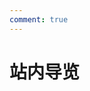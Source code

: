 ```yaml
---
comment: true
---
```

# 站内导览

<DownloadLinkCollector
  title="快速链接"
  bg-image="/assets/smalllogo.png"
  bcolor="orange"
  :newtab="false"
  :downloads="[
    {
      link: '/guide/start-discover',
      text: '开始探索',
    },
    {
      link: '/guide/new',
      text: '更新日志&新功能介绍'
    },
    {
      link: '/guide/link',
      text: '站内导览'
    },
    {
      link: '/resources',
      text: '资源中心'
    },
    {
      link: '/resources/application/single/',
      text: '独立型应用程序-介绍',
    },
    {
      link: '/resources/application/single/map',
      text: '独立型应用程序-概览',
    },
    {
      link: '/resources/application/single/JiYuDiaoDuan',
      text: '❗反极域课堂专栏',
    },
    {
      link: '/resources/application/pack/',
      text: '打包应用程序-介绍',
    },
    {
      link: '/resources/application/pack/map',
      text: '打包应用程序-概览',
    },
    {
      link: '/resources/application/pack/ldmnq',
      text: '雷电模拟器 ⚡',
    },
    {
      link: '/resources//eggy-party',
      text: '蛋仔派对',
    },
    {
      link: '/resources/application/pack/minecraft',
      text: 'Minecraft',
    },
    {
      link: '/resources/website/',
      text: '网站-介绍',
    },
    {
      link: '/resources/website/map',
      text: '网站-概览',
    },
    {
      link: '/resources/website/mc-js',
      text: 'MC.js',
    },
    {
      link: '/resources/website/yschou',
      text: '原神抽卡模拟器',
    },
    {
      link: '/resources/website/WG-WebGame',
      text: 'WG-WebGame',
    },
    {
      link: '/resources/picture/map',
      text: '图片-概览',
    },
    {
      link: '/resources/picture/some-people/tzb',
      text: '唐子9',
    },
    {
      link: '/resources/picture/some-people/ggat',
      text: '甘关阿同',
    },
    {
      link: '/resources/picture/some-people/xuge',
      text: '虚哥',
    },
    {
      link: '/resources/picture/some-people/from-xysys',
      text: '来自某校园摄影师',
    },
    {
      link: '/resources/picture/some-people/from-LGFWH',
      text: '来自泸高服务号',
    },
    {
      link: '/resources/picture/some-people/others-in-class',
      text: '某些其他的',
    },
    {
      link: '/resources/video/map',
      text: '视频-概览',
    },
    {
      link: '/resources/video/penguin',
      text: '嚣张牌小品的珍贵实录',
    },
    {
      link: '/resources/video/im-wzxq',
      text: '几个子儿',
    },
    {
      link: '/pro',
      text: 'WGdocs Pro Service-概览',
    },
    {
      link: '/pro/speed',
      text: '加速访问&镜像站点',
    },
    {
      link: '/pro/filehelper',
      text: '文件快递柜',
    },
    {
      link: '/pro/hajimi',
      text: '哈基米语翻译器',
    },
    {
      link: '/community/upload',
      text: '上传资源',
    },
    {
      link: '/community/architecture',
      text: '架构',
    },
    {
      link: '/other',
      text: '关于',
    }
]"
/>
<br>
<DownloadLinkCollector
  title="其他页面测试"
  bg-image="/assets/smalllogo.png"
  bcolor="orange"
  :newtab="true"
  :downloads="[
    {
      link: '/404',
      text: '404找不到页面测试',
    },
    {
      link: '/resources/picture/',
      text: '重定向页面测试',
    },
    {
      link: '/machine/index.html',
      text: '小彩蛋',
    },
  ]"
/>